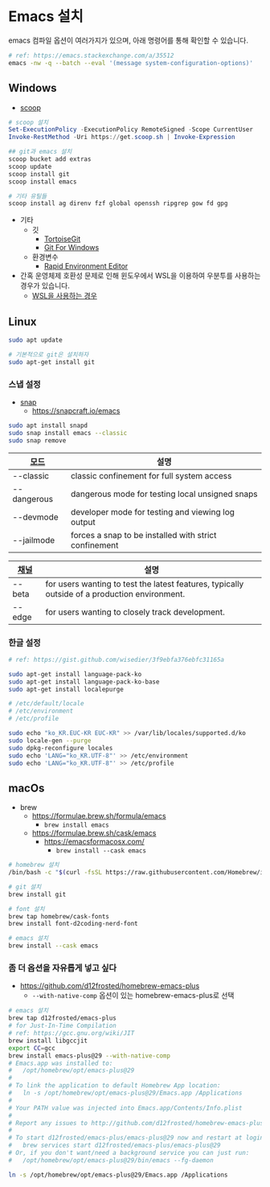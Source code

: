 # Emacs 설치

emacs 컴파일 옵션이 여러가지가 있으며, 아래 명령어를 통해 확인할 수 있습니다.

``` sh
# ref: https://emacs.stackexchange.com/a/35512
emacs -nw -q --batch --eval '(message system-configuration-options)'
```

## Windows

- [scoop](https://scoop.sh/)

``` powershell
# scoop 설치
Set-ExecutionPolicy -ExecutionPolicy RemoteSigned -Scope CurrentUser
Invoke-RestMethod -Uri https://get.scoop.sh | Invoke-Expression

## git과 emacs 설치
scoop bucket add extras
scoop update
scoop install git
scoop install emacs

# 기타 유틸들
scoop install ag direnv fzf global openssh ripgrep gow fd gpg
```

- 기타
  - 깃
    - [TortoiseGit](https://tortoisegit.org)
    - [Git For Windows](https://gitforwindows.org/)
  - 환경변수
    - [Rapid Environment Editor](https://www.rapidee.com/en/about)
- 간혹 운영체제 호환성 문제로 인해 윈도우에서 WSL을 이용하여 우분투를 사용하는 경우가 있습니다.
  - [WSL을 사용하는 경우](https://lispkorea.github.io/etc/wsl/)

## Linux

``` sh
sudo apt update

# 기본적으로 git은 설치하자
sudo apt-get install git
```

### 스냅 설정

- [snap](https://snapcraft.io/)
  - <https://snapcraft.io/emacs>

``` sh
sudo apt install snapd
sudo snap install emacs --classic
sudo snap remove
```

| [모드](https://snapcraft.io/docs/install-modes) | 설명                                                  |
| ----------------------------------------------- | ----------------------------------------------------- |
| --classic                                       | classic confinement for full system access            |
| --dangerous                                     | dangerous mode for testing local unsigned snaps       |
| --devmode                                       | developer mode for testing and viewing log output     |
| --jailmode                                      | forces a snap to be installed with strict confinement |

| [채널](https://snapcraft.io/docs/channels) | 설명                                                                                          |
| ------------------------------------------ | --------------------------------------------------------------------------------------------- |
| --beta                                     | for users wanting to test the latest features, typically outside of a production environment. |
| --edge                                     | for users wanting to closely track development.                                               |



### 한글 설정

``` sh
# ref: https://gist.github.com/wisedier/3f9ebfa376ebfc31165a

sudo apt-get install language-pack-ko
sudo apt-get install language-pack-ko-base
sudo apt-get install localepurge

# /etc/default/locale
# /etc/environment
# /etc/profile

sudo echo "ko_KR.EUC-KR EUC-KR" >> /var/lib/locales/supported.d/ko
sudo locale-gen --purge
sudo dpkg-reconfigure locales
sudo echo 'LANG="ko_KR.UTF-8"' >> /etc/environment
sudo echo 'LANG="ko_KR.UTF-8"' >> /etc/profile
```

## macOs

- brew
  - <https://formulae.brew.sh/formula/emacs>
    - `brew install emacs`
  - <https://formulae.brew.sh/cask/emacs>
    - <https://emacsformacosx.com/>
      - `brew install --cask emacs`

``` sh
# homebrew 설치
/bin/bash -c "$(curl -fsSL https://raw.githubusercontent.com/Homebrew/install/HEAD/install.sh)"

# git 설치
brew install git

# font 설치
brew tap homebrew/cask-fonts
brew install font-d2coding-nerd-font
```

``` sh
# emacs 설치
brew install --cask emacs
```

### 좀 더 옵션을 자유롭게 넣고 싶다

- <https://github.com/d12frosted/homebrew-emacs-plus>
  - `--with-native-comp` 옵션이 있는 homebrew-emacs-plus로 선택

``` sh
# emacs 설치
brew tap d12frosted/emacs-plus
# for Just-In-Time Compilation
# ref: https://gcc.gnu.org/wiki/JIT
brew install libgccjit
export CC=gcc
brew install emacs-plus@29 --with-native-comp 
# Emacs.app was installed to:
#   /opt/homebrew/opt/emacs-plus@29
#
# To link the application to default Homebrew App location:
#   ln -s /opt/homebrew/opt/emacs-plus@29/Emacs.app /Applications
#
# Your PATH value was injected into Emacs.app/Contents/Info.plist
#
# Report any issues to http://github.com/d12frosted/homebrew-emacs-plus
#
# To start d12frosted/emacs-plus/emacs-plus@29 now and restart at login:
#   brew services start d12frosted/emacs-plus/emacs-plus@29
# Or, if you don't want/need a background service you can just run:
#   /opt/homebrew/opt/emacs-plus@29/bin/emacs --fg-daemon

ln -s /opt/homebrew/opt/emacs-plus@29/Emacs.app /Applications
```

